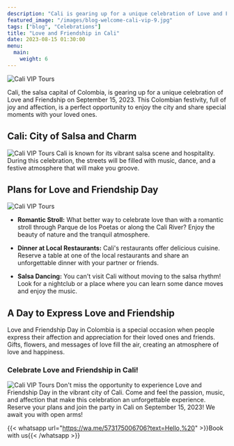 ```yaml
---
description: "Cali is gearing up for a unique celebration of Love and Friendship on September 15, 2023. This Colombian festivity, full of joy and affection, is a perfect opportunity to enjoy the city and share special moments with your loved ones."
featured_image: "/images/blog-welcome-cali-vip-9.jpg"
tags: ["blog", "Celebrations"]
title: "Love and Friendship in Cali"
date: 2023-08-15 01:30:00
menu:
  main:
    weight: 6
---
```


![Cali VIP Tours](/images/blog-welcome-cali-vip-3.jpg)

Cali, the salsa capital of Colombia, is gearing up for a unique celebration of Love and Friendship on September 15, 2023. This Colombian festivity, full of joy and affection, is a perfect opportunity to enjoy the city and share special moments with your loved ones.

## Cali: City of Salsa and Charm

![Cali VIP Tours](/images/blog-welcome-cali-vip-4.jpg)
Cali is known for its vibrant salsa scene and hospitality. During this celebration, the streets will be filled with music, dance, and a festive atmosphere that will make you groove.

## Plans for Love and Friendship Day

![Cali VIP Tours](/images/blog-welcome-cali-vip-5.jpg)

- **Romantic Stroll:** What better way to celebrate love than with a romantic stroll through Parque de los Poetas or along the Cali River? Enjoy the beauty of nature and the tranquil atmosphere.

- **Dinner at Local Restaurants:** Cali's restaurants offer delicious cuisine. Reserve a table at one of the local restaurants and share an unforgettable dinner with your partner or friends.

- **Salsa Dancing:** You can't visit Cali without moving to the salsa rhythm! Look for a nightclub or a place where you can learn some dance moves and enjoy the music.

## A Day to Express Love and Friendship

Love and Friendship Day in Colombia is a special occasion when people express their affection and appreciation for their loved ones and friends. Gifts, flowers, and messages of love fill the air, creating an atmosphere of love and happiness.

### Celebrate Love and Friendship in Cali!

![Cali VIP Tours](/images/blog-welcome-cali-vip-6.jpg)
Don't miss the opportunity to experience Love and Friendship Day in the vibrant city of Cali. Come and feel the passion, music, and affection that make this celebration an unforgettable experience. Reserve your plans and join the party in Cali on September 15, 2023! We await you with open arms!

{{< whatsapp url="https://wa.me/573175006706?text=Hello,%20" >}}Book with us{{< /whatsapp >}}
